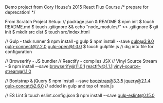 Demo project from Cory House's 2015 React Flux Course
/* prepare for deprecation! */

From Scratch Project Setup:
// package.json & README
$ npm init
$ touch README.md
$ touch .gitignore && echo "node_modules/" >> .gitignore
$ git init
$ mkdir src dist
$ touch src/index.html

// Gulp - task runner
$ npm install -g gulp
$ npm install --save gulp@3.9.0 gulp-connect@2.2.0 gulp-open@1.0.0
$ touch gulpfile.js // dig into file for configuration

// Browserify - JS bundler
// Reactify - compiles JSX
// Vinyl Source Stream - 
$ npm install --save browserify@11.0.1 reactify@1.1.1 vinyl-source-stream@1.1.0

// Bootstrap & jQuery
$ npm install --save bootstrap@3.3.5 jquery@2.1.4 gulp-concat@2.6.0
    // added in gulp and top of main.js

// ES Lint
$ touch eslint.config.json
$ npm install --save gulp-eslint@0.15.0


